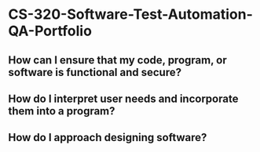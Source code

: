 # CS-320-Software-Test-Automation-QA-Portfolio

## How can I ensure that my code, program, or software is functional and secure?

## How do I interpret user needs and incorporate them into a program?

## How do I approach designing software?

